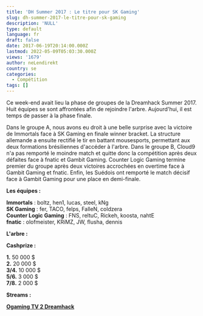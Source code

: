 ```yaml
---
title: 'DH Summer 2017 : Le titre pour SK Gaming'
slug: dh-summer-2017-le-titre-pour-sk-gaming
description: 'NULL'
type: default
language: fr
draft: false
date: 2017-06-19T20:14:00.000Z
lastmod: 2022-05-09T05:03:30.000Z
views: '1679'
author: neLendirekt
country: se
categories:
  - Compétition
tags: []
---
```

Ce week-end avait lieu la phase de groupes de la Dreamhack Summer 2017\. Huit équipes se sont affrontées afin de rejoindre l'arbre. Aujourd'hui, il est temps de passer à la phase finale.

Dans le groupe A, nous avons eu droit à une belle surprise avec la victoire de Immortals face à SK Gaming en finale winner bracket. La structure allemande a ensuite rectifié le tir en battant mousesports, permettant aux deux formations brésiliennes d'accéder à l'arbre. Dans le groupe B, Cloud9 n'a pas remporté le moindre match et quitte donc la compétition après deux défaites face à fnatic et Gambit Gaming. Counter Logic Gaming termine premier du groupe après deux victoires accrochées en overtime face à Gambit Gaming et fnatic. Enfin, les Suédois ont remporté le match décisif face à Gambit Gaming pour une place en demi-finale.

**Les équipes :**

**Immortals** : boltz, hen1, lucas, steel, kNg  
**SK Gaming** : fer, TACO, felps, FalleN, coldzera  
**Counter Logic Gaming** : FNS, reltuC, Rickeh, koosta, nahtE  
**fnatic** : olofmeister, KRiMZ, JW, flusha, dennis

  
**L'arbre :**

  
**Cashprize :**

**1.** 50 000 $  
**2.** 20 000 $  
**3/4.** 10 000 $  
**5/6.** 3 000 $  
**7/8.** 2 000 $

  
**Streams :**

**[Ogaming TV 2 ](https://www.twitch.tv/ogamingtv2)** **[Dreamhack](https://www.twitch.tv/dreamhackcs)**

